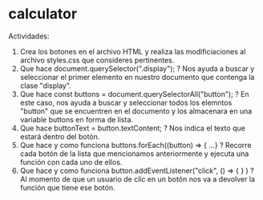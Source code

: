 # calculator
Actividades:

1. Crea los botones en el archivo HTML y realiza las modificiaciones al archivo styles.css que consideres pertinentes.
2. Que hace document.querySelector(".display"); ? Nos ayuda a buscar y seleccionar el primer elemento en nuestro documento que contenga la clase "display".
3. Que hace const buttons = document.querySelectorAll("button"); ? En este caso, nos ayuda a buscar y seleccionar todos los elemntos "button" que se encuentren en el documento y los almacenara en una variable buttons en forma de lista.
4. Que hace buttonText = button.textContent; ? Nos indica el texto que estará dentro del botón.
5. Que hace y como funciona buttons.forEach((button) => { ...} ? Recorre cada botón de la lista que mencionamos anteriormente y ejecuta una función con cada uno de ellos.
6. Que hace y como funciona button.addEventListener("click", () => { } ) ? Al momento de que un usuario de clic en un botón nos va a devolver la función que tiene ese botón.